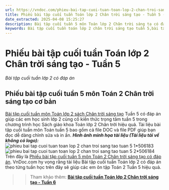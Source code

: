 ```yaml
---
url: https://vndoc.com/phieu-bai-tap-cuoi-tuan-toan-lop-2-chan-troi-sang-tao-tuan-5-306005
title: Phiếu bài tập cuối tuần Toán lớp 2 Chân trời sáng tạo - Tuần 5 - Bài tập cuối tuần lớp 2 có đáp án - VnDoc.com
date_extracted: 2025-04-08 15:25:27
description: Bài tập cuối tuần 5 môn Toán lớp 2 Chân trời sáng tạ có đáp án bao gồm nhiều dạng bài tập Toán khác nhau giúp các em ôn tập kiến thức hiệu quả.
keywords: Bài tập cuối tuần toán lớp 2 chân trời sáng tạo tuần 5,bài tập cuối tuần toán 2 tuần 5,bài tập cuối tuần môn toán lớp 2 chân trời sáng tạo tuần 5,bài tập cuối tuần toán lớp 2 sách chân trời sáng tạo tuần 5,bài tập cuối tuần 5 môn toán lớp 2 chân trời sáng tạo,bài tập cuối tuần 5 toán 2 chân trời sáng tạo,bài tập toán lớp 2 tuần 5,phiếu bài tập toán lớp 2 tuần 5,đề toán lớp 2 tuần 5
---
```


# Phiếu bài tập cuối tuần Toán lớp 2 Chân trời sáng tạo - Tuần 5
 _Bài tập cuối tuần lớp 2 có đáp án_
## Phiếu bài tập cuối tuần 5 môn Toán 2 Chân trời sáng tạo cơ bản
[Bài tập cuối tuần môn Toán lớp 2 sách Chân trời sáng tạo](<https://vndoc.com/bai-tap-cuoi-tuan-toan-lop-2-sach-chan-troi>) Tuần 5 có đáp án giúp các em học sinh lớp 2 củng cố kiến thức trọng tâm tuần 5 trong chương trình học  Sách giáo khoa Toán lớp 2 Chân trời hiệu quả.
Tài liệu bài tập cuối tuần môn Toán tuần 5 bao gồm cả file DOC và file PDF giúp bạn đọc dễ dàng chỉnh sửa và in ấn.
_**Hình ảnh minh họa tài liệu \(Tài liệu tải về không có logo\):**_
![phieu bai tap cuoi tuan toan lop 2 chan troi sang tao tuan 5 1*506183](https://i.vdoc.vn/data/image/2023/10/03/phieu-bai-tap-cuoi-tuan-toan-lop-2-chan-troi-sang-tao-tuan-5-1.png)![phieu bai tap cuoi tuan toan lop 2 chan troi sang tao tuan 5 2*506184](https://i.vdoc.vn/data/image/2023/10/03/phieu-bai-tap-cuoi-tuan-toan-lop-2-chan-troi-sang-tao-tuan-5-2.png)
Trên đây là [Phiếu bài tập cuối tuần 5 môn Toán 2 Chân trời sáng tạo có đáp án](<https://vndoc.com/phieu-bai-tap-cuoi-tuan-toan-lop-2-chan-troi-sang-tao-tuan-5-306005>). VnDoc.com hy vọng rằng tài liệu Bài tập cuối tuần Toán lớp 2 có đáp án theo từng tuần học trên đây sẽ giúp các em ôn tập Toán 2 Tuần 5 hiệu quả.
>> Tham khảo thêm: **[Bài tập cuối tuần Toán lớp 2 Chân trời sáng tạo - Tuần 6](<https://vndoc.com/phieu-bai-tap-cuoi-tuan-toan-lop-2-chan-troi-sang-tao-tuan-6-306201>)**
